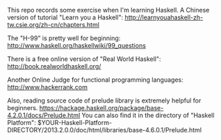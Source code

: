 This repo records some exercise when I'm learning Haskell.
A Chinese version of tutorial "Learn you a Haskell":
<u>http://learnyouahaskell-zh-tw.csie.org/zh-cn/chapters.html</u>

The "H-99" is pretty well for beginning:
<u>http://www.haskell.org/haskellwiki/99_questions</u>

There is a free online version of "Real World Haskell":
<u>http://book.realworldhaskell.org/</u>

Another Online Judge for functional programming languages:
<u>http://www.hackerrank.com</u>

Also, reading source code of prelude library is extremely helpful for beginners.
<u>https://hackage.haskell.org/package/base-4.2.0.1/docs/Prelude.html</u>
You can also find it in the directory of "Haskell Platform":
$YOUR-Haskell-Platform-DIRECTORY/2013.2.0.0/doc/html/libraries/base-4.6.0.1/Prelude.html

